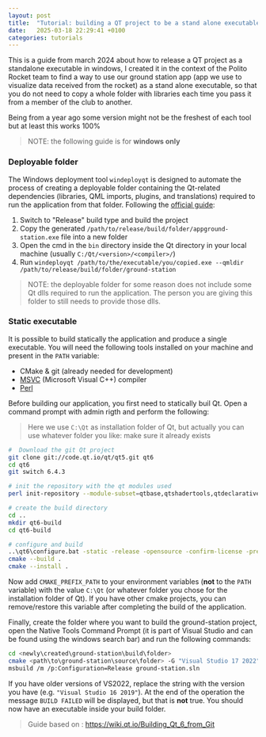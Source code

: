 ```yaml
---
layout: post
title:  "Tutorial: building a QT project to be a stand alone executable"
date:   2025-03-18 22:29:41 +0100
categories: tutorials
---
```


This is a guide from march 2024 about how to release a QT project as a standalone executable in windows, I created it in the context of the Polito Rocket team to find a way to use our ground station app (app we use to visualize data received from the rocket) as a stand alone executable, so that you do not need to copy a whole folder with libraries each time you pass it from a member of the club to another.

Being from a year ago some version might not be the freshest of each tool but at least this works 100%

> NOTE: the following guide is for **windows only**

### Deployable folder

The Windows deployment tool `windeployqt` is designed to automate the process of creating a deployable folder containing the Qt-related dependencies (libraries, QML imports, plugins, and translations) required to run the application from that folder.
Following the [official guide](https://doc.qt.io/qt-6/windows-deployment.html#the-windows-deployment-tool):

1. Switch to "Release" build type and build the project
2. Copy the generated `/path/to/release/build/folder/appground-station.exe` file into a new folder
3. Open the cmd in the `bin` directory inside the Qt directory in your local machine (usually `C:/Qt/<version>/<compiler>/`)
4. Run `windeployqt /path/to/the/executable/you/copied.exe --qmldir /path/to/release/build/folder/ground-station`

> NOTE: the deployable folder for some reason does not include some Qt dlls required to run the application. The person you are giving this folder to still needs to provide those dlls.

### Static executable

It is possible to build statically the application and produce a single executable. You will need the following tools installed on your machine and present in the `PATH` variable:

- CMake & git (already needed for development)
- [MSVC](https://visualstudio.microsoft.com/vs/features/cplusplus/) (Microsoft Visual C++) compiler
- [Perl](https://www.perl.org/get.html)

Before building our application, you first need to statically buil Qt. Open a command prompt with admin rigth and perform the following:

> Here we use `C:\Qt` as installation folder of Qt, but actually you can use whatever folder you like: make sure it already exists

```bash
#  Download the git Qt project
git clone git://code.qt.io/qt/qt5.git qt6
cd qt6
git switch 6.4.3

# init the repository with the qt modules used
perl init-repository --module-subset=qtbase,qtshadertools,qtdeclarative,qtcharts,qtserialport

# create the build directory
cd ..
mkdir qt6-build
cd qt6-build

# configure and build
..\qt6\configure.bat -static -release -opensource -confirm-license -prefix C:\Qt
cmake --build .
cmake --install .
```

Now add `CMAKE_PREFIX_PATH` to your environment variables (**not** to the `PATH` variable) with the value `C:\Qt` (or whatever folder you chose for the installation folder of Qt). If you have other cmake projects, you can remove/restore this variable after completing the build of the application.

Finally, create the folder where you want to build the ground-station project, open the Native Tools Command Prompt (it is part of Visual Studio and can be found using the windows search bar) and run the following commands:

```bash
cd <newly\created\ground-station\build\folder>
cmake <path\to\ground-station\source\folder> -G "Visual Studio 17 2022" -DCMAKE_BUILD_TYPE=Release
msbuild /m /p:Configuration=Release ground-station.sln
```

If you have older versions of VS2022, replace the string with the version you have (e.g. `"Visual Studio 16 2019"`). At the end of the operation the message `BUILD FAILED` will be displayed, but that is **not** true. You should now have an executable inside your build folder.

> Guide based on : https://wiki.qt.io/Building_Qt_6_from_Git
